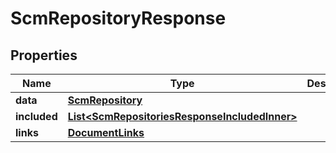 

# ScmRepositoryResponse


## Properties

| Name | Type | Description | Notes |
|------------ | ------------- | ------------- | -------------|
|**data** | [**ScmRepository**](ScmRepository.md) |  |  |
|**included** | [**List&lt;ScmRepositoriesResponseIncludedInner&gt;**](ScmRepositoriesResponseIncludedInner.md) |  |  [optional] |
|**links** | [**DocumentLinks**](DocumentLinks.md) |  |  |



